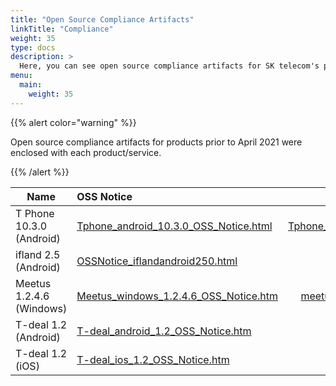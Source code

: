 ```yaml
---
title: "Open Source Compliance Artifacts"
linkTitle: "Compliance"
weight: 35
type: docs
description: >
  Here, you can see open source compliance artifacts for SK telecom's products/services.
menu:
  main:
    weight: 35
---
```


{{% alert color="warning" %}}

Open source compliance artifacts for products prior to April 2021 were enclosed with each product/service.

{{% /alert %}}

| Name | OSS Notice | Source Code |
|---|:---|:---:|
| T Phone 10.3.0 (Android) | [Tphone_android_10.3.0_OSS_Notice.html](./tphone_android_10.3.0/Tphone_android_10.3.0_OSS_Notice.html)  | [Tphone_android_10.3.0_sourcecode.zip](./tphone_android_10.3.0/Tphone_android_10.3.0_sourcecode.zip) |
| ifland 2.5 (Android) | [OSSNotice_iflandandroid250.html](./OSSNotice_iflandandroid250.html)  | - |
| Meetus 1.2.4.6 (Windows) | [Meetus_windows_1.2.4.6_OSS_Notice.htm](./meetus_windows_1.2.4.6/Meetus_windows_1.2.4.6_with_engine_OSS_Notice.htm)  | [meetus-libhangul-opensource.zip](./meetus_windows_1.2.4.6/meetus-libhangul-opensource.zip) |
| T-deal 1.2 (Android) | [T-deal_android_1.2_OSS_Notice.htm](./T-deal_android_1.2_OSS_Notice.htm)  | - |
| T-deal 1.2 (iOS) | [T-deal_ios_1.2_OSS_Notice.htm](./T-deal_ios_1.2_OSS_Notice.htm)  | - |